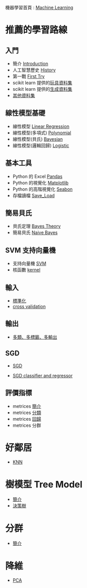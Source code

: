 
機器學習首頁 : [Machine Learning](https://tobytoy.github.io/OpenResource/machine-learning(scikit-learn)/)

# 推薦的學習路線

## 入門

- 簡介 [Introduction](%E7%B0%A1%E4%BB%8B(Introduction)/01-01%20Introduction_page)
- 人工智慧歷史 [History](%E7%B0%A1%E4%BB%8B(Introduction)/)
- 第一戰 [First Try](%E7%B0%A1%E4%BB%8B(Introduction)/01-02%20First_Try_page)
- scikit learn 提供的[玩具資料集](%E8%B3%87%E6%96%99%E9%9B%86(datasets)/01-03%20Toy-datasets_page)
- scikit learn 提供的[生成資料集](%E8%B3%87%E6%96%99%E9%9B%86(datasets)/01-04%20Generated-Datasets_page)
- [其他資料集](%E8%B3%87%E6%96%99%E9%9B%86(datasets)/01-05%20Other-Datasets_page)

## 線性模型基礎

- 線性模型 [Linear Regression](%E5%9F%BA%E6%9C%AC%E6%A8%A1%E5%9E%8B(basic-model)/%E7%B7%9A%E6%80%A7%E6%A8%A1%E5%9E%8B(Linear)/02-01%20Linear_Regression_page)
- 線性模型(多項式) [Polynomial](%E5%9F%BA%E6%9C%AC%E6%A8%A1%E5%9E%8B(basic-model)/%E7%B7%9A%E6%80%A7%E6%A8%A1%E5%9E%8B(Linear)/02-02%20Linear_Regression_Polynomial_page)
- 線性模型(貝氏) [Bayesian](%E5%9F%BA%E6%9C%AC%E6%A8%A1%E5%9E%8B(basic-model)/%E7%B7%9A%E6%80%A7%E6%A8%A1%E5%9E%8B(Linear)/02-03%20Linear_Regression_Bayesian_page)
- 線性模型(邏輯回歸) [Logistic](%E5%9F%BA%E6%9C%AC%E6%A8%A1%E5%9E%8B(basic-model)/%E7%B7%9A%E6%80%A7%E6%A8%A1%E5%9E%8B(Linear)/02-04%20Linear_Regression_Logistic_page)

## 基本工具

- Python 的 Excel [Pandas](%E5%85%B6%E4%BB%96%E5%B7%A5%E5%85%B7(other-tools)/00-01%20(Appendex)%20Pandas_page)
- Python 的視覺化 [Matplotlib](%E5%85%B6%E4%BB%96%E5%B7%A5%E5%85%B7(other-tools)/00-02%20(Appendex)%20Visualization_page)
- Python 的高階視覺化 [Seabon](%E5%85%B6%E4%BB%96%E5%B7%A5%E5%85%B7(other-tools)/00-03%20(Appendex)%20seabon_page)
- 存檔讀檔 [Save_Load](%E5%85%B6%E4%BB%96%E5%B7%A5%E5%85%B7(other-tools)/00-04%20(Appendex)%20Save_Load_page)

## 簡易貝氏

- 貝氏定理 [Bayes Theory](%E5%9F%BA%E6%9C%AC%E6%A8%A1%E5%9E%8B(basic-model)/%E8%B2%9D%E6%B0%8F(bayes)/03_01%20Bayes_Theory_page)
- 簡易貝氏 [Naive Bayes](%E5%9F%BA%E6%9C%AC%E6%A8%A1%E5%9E%8B(basic-model)/%E8%B2%9D%E6%B0%8F(bayes)/03_02%20Naive_Bayes_page)

## SVM 支持向量機

- 支持向量機 [SVM](%E5%9F%BA%E6%9C%AC%E6%A8%A1%E5%9E%8B(basic-model)/%E6%94%AF%E6%8C%81%E5%90%91%E9%87%8F%E6%A9%9F(SVM)/04_01%20Support_Vector_Machines_page)
- 核函數 [kernel](%E5%9F%BA%E6%9C%AC%E6%A8%A1%E5%9E%8B(basic-model)/%E6%94%AF%E6%8C%81%E5%90%91%E9%87%8F%E6%A9%9F(SVM)/04_02%20SVM_Kernel_Trick_page)

## 輸入

- [標準化](%E8%BC%B8%E5%85%A5(input)/standardization_page)
- [cross validation](%E8%BC%B8%E5%85%A5(input)/cross-validation_page)

## 輸出

- [多類、多標籤、多輸出](%E8%BC%B8%E5%87%BA(output)/multi-class_multi-label_multi-task_page)

## SGD

- [SGD](%E5%9F%BA%E6%9C%AC%E6%A8%A1%E5%9E%8B(basic-model)/%E9%9A%A8%E6%A9%9F%E6%A2%AF%E5%BA%A6%E4%B8%8B%E9%99%8D(stochastic-gradient-descent)/05_01%20Stochastic_Gradient_Descent_page)

- [SGD classifier and regressor](%E5%9F%BA%E6%9C%AC%E6%A8%A1%E5%9E%8B(basic-model)/%E9%9A%A8%E6%A9%9F%E6%A2%AF%E5%BA%A6%E4%B8%8B%E9%99%8D(stochastic-gradient-descent)/05_02%20SGD_Clf_Reg_page)

## 評價指標

- metrices [簡介](%E8%A9%95%E5%83%B9%E6%8C%87%E6%A8%99(metrics)/introduce_page)
- metrices [分類](%E8%A9%95%E5%83%B9%E6%8C%87%E6%A8%99(metrics)/metrics_classification_page)
- metrices [回歸](%E8%A9%95%E5%83%B9%E6%8C%87%E6%A8%99(metrics)/metrics_regression_page)
- metrices 分群

# 好鄰居

- [KNN](%E5%9F%BA%E6%9C%AC%E6%A8%A1%E5%9E%8B(basic-model)/NearestNeighbors/06_01%20KNN_page)

# 樹模型 Tree Model

- [簡介](%E5%9F%BA%E6%9C%AC%E6%A8%A1%E5%9E%8B(basic-model)/%E6%A8%B9%E6%A8%A1%E5%9E%8B(decision-trees)/08_01%20Introduce_page)
- [決策樹](%E5%9F%BA%E6%9C%AC%E6%A8%A1%E5%9E%8B(basic-model)/%E6%A8%B9%E6%A8%A1%E5%9E%8B(decision-trees)/08_02%20decision-trees_page)

# 分群

- [簡介](%E5%9F%BA%E6%9C%AC%E6%A8%A1%E5%9E%8B(basic-model)/Clustering/07_01%20Introduction_and_Kmeans_page)

# 降維

- [PCA](%E5%9F%BA%E6%9C%AC%E6%A8%A1%E5%9E%8B(basic-model)/Decomposing/09_01%20PCA_page)
